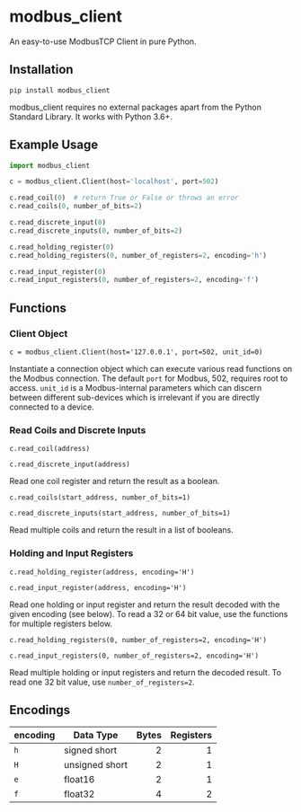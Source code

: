 # modbus_client
An easy-to-use ModbusTCP Client in pure Python.

## Installation
```shell
pip install modbus_client
```
modbus_client requires no external packages apart from the Python Standard Library. It works with Python 3.6+.

## Example Usage
```python
import modbus_client

c = modbus_client.Client(host='localhost', port=502)

c.read_coil(0)  # return True or False or throws an error
c.read_coils(0, number_of_bits=2)

c.read_discrete_input(0)
c.read_discrete_inputs(0, number_of_bits=2)

c.read_holding_register(0)
c.read_holding_registers(0, number_of_registers=2, encoding='h')

c.read_input_register(0)
c.read_input_registers(0, number_of_registers=2, encoding='f')
```

## Functions
### Client Object
`c = modbus_client.Client(host='127.0.0.1', port=502, unit_id=0)`

Instantiate a connection object which can execute various read functions on the Modbus connection. The default `port` for Modbus, 502, requires root to access. `unit_id` is a Modbus-internal parameters which can discern between different sub-devices which is irrelevant if you are directly connected to a device.


### Read Coils and Discrete Inputs
`c.read_coil(address)`

`c.read_discrete_input(address)`

Read one coil register and return the result as a boolean.

`c.read_coils(start_address, number_of_bits=1)`

`c.read_discrete_inputs(start_address, number_of_bits=1)`

Read multiple coils and return the result in a list of booleans.


### Holding and Input Registers
`c.read_holding_register(address, encoding='H')`

`c.read_input_register(address, encoding='H')`

Read one holding or input register and return the result decoded with the given encoding (see below). To read a 32 or 64 bit value, use the functions for multiple registers below.

`c.read_holding_registers(0, number_of_registers=2, encoding='H')`

`c.read_input_registers(0, number_of_registers=2, encoding='H')`

Read multiple holding or input registers and return the decoded result. To read one 32 bit value, use `number_of_registers=2`.

## Encodings
| encoding | Data Type | Bytes | Registers |
|----------|-----------|------:|----------:|
|`h` | signed short | 2| 1|
|`H` | unsigned short | 2| 1|
|`e` | float16 | 2| 1|
|`f` | float32 | 4| 2|
